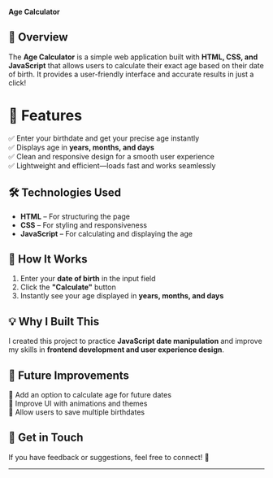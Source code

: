 
 **Age Calculator**  

## **📌 Overview**  
The **Age Calculator** is a simple web application built with **HTML, CSS, and JavaScript** that allows users to calculate their exact age based on their date of birth. It provides a user-friendly interface and accurate results in just a click!  

# **🎯 Features**  
✅ Enter your birthdate and get your precise age instantly  
✅ Displays age in **years, months, and days**  
✅ Clean and responsive design for a smooth user experience  
✅ Lightweight and efficient—loads fast and works seamlessly  

## **🛠️ Technologies Used**  
- **HTML** – For structuring the page  
- **CSS** – For styling and responsiveness  
- **JavaScript** – For calculating and displaying the age  

## **🚀 How It Works**  
1. Enter your **date of birth** in the input field  
2. Click the **"Calculate"** button  
3. Instantly see your age displayed in **years, months, and days**  


## **💡 Why I Built This**  
I created this project to practice **JavaScript date manipulation** and improve my skills in **frontend development and user experience design**.  

## **📌 Future Improvements**  
🔹 Add an option to calculate age for future dates  
🔹 Improve UI with animations and themes  
🔹 Allow users to save multiple birthdates  

## **🎯 Get in Touch**  
If you have feedback or suggestions, feel free to connect! 🚀  

---
